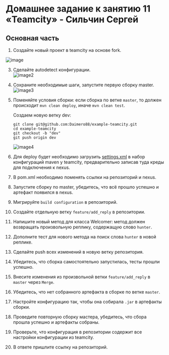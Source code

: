 # Домашнее задание к занятию 11 «Teamcity» - Сильчин Сергей

## Основная часть

1. Создайте новый проект в teamcity на основе fork.
   
  ![image](https://github.com/user-attachments/assets/c5de5f11-18e1-425e-8ca5-7b1420e3dd49)  

3. Сделайте autodetect конфигурации.  
  ![image2](https://github.com/user-attachments/assets/f7eef7dc-12b3-4651-a41c-7cacd8df25d3)  
   
4. Сохраните необходимые шаги, запустите первую сборку master.  
  ![image3](https://github.com/user-attachments/assets/4ae1d8a5-4a1e-4ad7-b9d6-59557ec8f085)  

5. Поменяйте условия сборки: если сборка по ветке `master`, то должен происходит `mvn clean deploy`, иначе `mvn clean test`.
   
   Создаем новую ветку dev:
   ```
   git clone git@github.com:Daimero88/example-teamcity.git
   cd example-teamcity
   git checkout -b "dev"
   git push origin dev
   ```
   ![image4](https://github.com/user-attachments/assets/5d736f37-7f37-4e77-97d5-2f520fcf5938)
   

7. Для deploy будет необходимо загрузить [settings.xml](./teamcity/settings.xml) в набор конфигураций maven у teamcity, предварительно записав туда креды для подключения к nexus.
8. В pom.xml необходимо поменять ссылки на репозиторий и nexus.
9. Запустите сборку по master, убедитесь, что всё прошло успешно и артефакт появился в nexus.
10. Мигрируйте `build configuration` в репозиторий.
11. Создайте отдельную ветку `feature/add_reply` в репозитории.
12. Напишите новый метод для класса Welcomer: метод должен возвращать произвольную реплику, содержащую слово `hunter`.
13. Дополните тест для нового метода на поиск слова `hunter` в новой реплике.
14. Сделайте push всех изменений в новую ветку репозитория.
15. Убедитесь, что сборка самостоятельно запустилась, тесты прошли успешно.
16. Внесите изменения из произвольной ветки `feature/add_reply` в `master` через `Merge`.
17. Убедитесь, что нет собранного артефакта в сборке по ветке `master`.
18. Настройте конфигурацию так, чтобы она собирала `.jar` в артефакты сборки.
19. Проведите повторную сборку мастера, убедитесь, что сбора прошла успешно и артефакты собраны.
20. Проверьте, что конфигурация в репозитории содержит все настройки конфигурации из teamcity.
21. В ответе пришлите ссылку на репозиторий.
